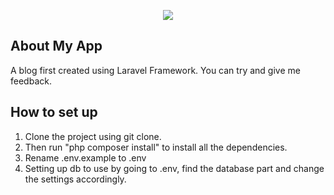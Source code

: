 <p align="center"><img src="https://laravel.com/assets/img/components/logo-laravel.svg"></p>


## About My App
A blog first created using Laravel Framework. You can try and give me feedback.

## How to set up
1. Clone the project using git clone.
2. Then run "php composer install" to install all the dependencies.
3. Rename .env.example to .env
3. Setting up db to use by going to .env, find the database part and change the settings accordingly.